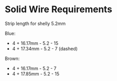 Solid Wire Requirements
=======================

Strip length for shelly 5.2mm

Blue:
* 4 + 16.17mm - 5.2 - 15
* 4 + 17.34mm - 5.2 - 7 (dashed)

Brown:

* 4 + 16.17mm - 5.2 - 7
* 4 + 17.85mm - 5.2 - 15

